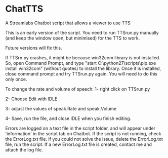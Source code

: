 # ChatTTS
A Streamlabs Chatbot script that allows a viewer to use TTS

This is an early version of the script. You need to run TTSrun.py manually (and keep the window open, but minimised) for the TTS to work.

Future versions will fix this.

If TTSrn.py crashes, it might be because win32com library is not installed. So, open Command Prompt, and type "start C:\python27\scripts\pip.exe install win32com" (without quotes) to install the library. Once it is installed, close command prompt and try TTSrun.py again. You will need to do this only once.

To change the rate and volume of speech: 
1- right click on TTSrun.py

2- Choose Edit with IDLE

3- adjust the values of speak.Rate and speak.Volume

4- Save, run the file, and close IDLE when you finish editing.


Errors are logged on a text file in the script folder, and will appear under 'information' in the script tab on Chatbot. If the script is not running, check the ErrorLog.txt file. If you could not solve the issue, delete the ErrorLog.txt file, run the script. If a new ErrorLog.txt file is created, contact me and attach the log file. 
